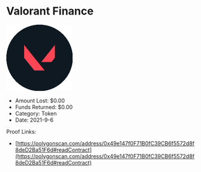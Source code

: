# Valorant Finance
![Valorant Finance](/rektimages/Valorant-Finance.png)
- Amount Lost: $0.00
- Funds Returned: $0.00
- Category: Token
- Date: 2021-9-6



Proof Links:
- [https://polygonscan.com/address/0x49e147f0F71B0fC39CB6f5572d8f8deD2Ba51F6d#readContract](https://polygonscan.com/address/0x49e147f0F71B0fC39CB6f5572d8f8deD2Ba51F6d#readContract)


